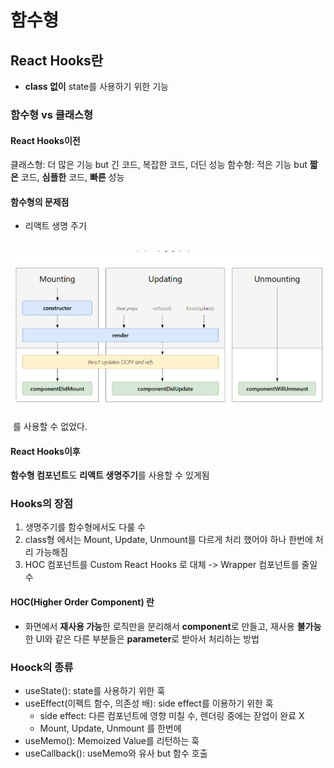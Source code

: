 # 함수형

## React Hooks란
- **class 없이** state를 사용하기 위한 기능
### 함수형 vs 클래스형
#### React Hooks이전
클래스형: 더 많은 기능 but 긴 코드, 복잡한 코드, 더딘 성능
함수형: 적은 기능 but **짧은** 코드, **심플한** 코드, **빠른** 성능

#### 함수형의 문제점
- 리액트 생명 주기 

​		![02](.\img\02.png)

​	를 사용할 수 없었다.
#### React Hooks이후
**함수형 컴포넌트**도 **리액트 생명주기**를 사용할 수 있게됨

### Hooks의 장점



1. 생명주기를 함수형에서도 다룰 수 
2. class형 에서는 Mount, Update, Unmount를 다르게 처리 했어야 하나 한번에 처리 가능해짐
3. HOC 컴포넌트를 Custom React Hooks 로 대체 ->   Wrapper 컴포넌트를 줄일 수  

#### HOC(Higher Order Component) 란 
- 화면에서 **재사용 가능**한 로직만을 분리해서 **component**로 만들고, 재사용 **불가능**한 UI와 같은 다른 부분들은 **parameter**로 받아서 처리하는 방법

### Hoock의 종류
- useState(): state를 사용하기 위한 훅
- useEffect(이펙트 함수, 의존성 배): side effect를 이용하기 위한 훅
	- side effect: 다른 컴포넌트에 영향 미칠 수, 렌더링 중에는 잗업이 완료 X
	- Mount, Update, Unmount 를 한번에 
- useMemo(): Memoized Value를 리턴하는 훅
- useCallback(): useMemo와 유사 but 함수 호출